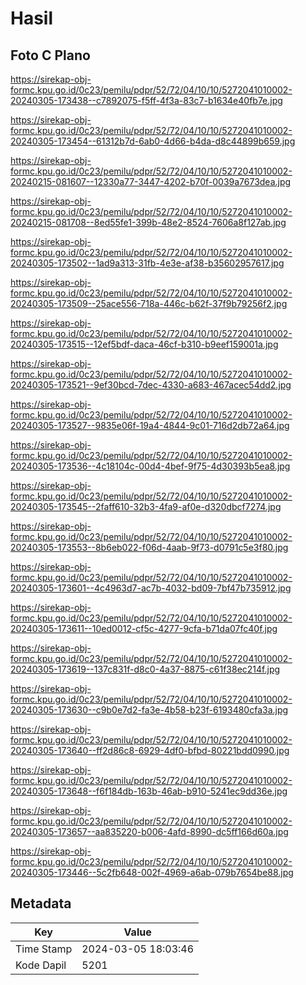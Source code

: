 # Hasil

## Foto C Plano

https://sirekap-obj-formc.kpu.go.id/0c23/pemilu/pdpr/52/72/04/10/10/5272041010002-20240305-173438--c7892075-f5ff-4f3a-83c7-b1634e40fb7e.jpg

https://sirekap-obj-formc.kpu.go.id/0c23/pemilu/pdpr/52/72/04/10/10/5272041010002-20240305-173454--61312b7d-6ab0-4d66-b4da-d8c44899b659.jpg

https://sirekap-obj-formc.kpu.go.id/0c23/pemilu/pdpr/52/72/04/10/10/5272041010002-20240215-081607--12330a77-3447-4202-b70f-0039a7673dea.jpg

https://sirekap-obj-formc.kpu.go.id/0c23/pemilu/pdpr/52/72/04/10/10/5272041010002-20240215-081708--8ed55fe1-399b-48e2-8524-7606a8f127ab.jpg

https://sirekap-obj-formc.kpu.go.id/0c23/pemilu/pdpr/52/72/04/10/10/5272041010002-20240305-173502--1ad9a313-31fb-4e3e-af38-b35602957617.jpg

https://sirekap-obj-formc.kpu.go.id/0c23/pemilu/pdpr/52/72/04/10/10/5272041010002-20240305-173509--25ace556-718a-446c-b62f-37f9b79256f2.jpg

https://sirekap-obj-formc.kpu.go.id/0c23/pemilu/pdpr/52/72/04/10/10/5272041010002-20240305-173515--12ef5bdf-daca-46cf-b310-b9eef159001a.jpg

https://sirekap-obj-formc.kpu.go.id/0c23/pemilu/pdpr/52/72/04/10/10/5272041010002-20240305-173521--9ef30bcd-7dec-4330-a683-467acec54dd2.jpg

https://sirekap-obj-formc.kpu.go.id/0c23/pemilu/pdpr/52/72/04/10/10/5272041010002-20240305-173527--9835e06f-19a4-4844-9c01-716d2db72a64.jpg

https://sirekap-obj-formc.kpu.go.id/0c23/pemilu/pdpr/52/72/04/10/10/5272041010002-20240305-173536--4c18104c-00d4-4bef-9f75-4d30393b5ea8.jpg

https://sirekap-obj-formc.kpu.go.id/0c23/pemilu/pdpr/52/72/04/10/10/5272041010002-20240305-173545--2faff610-32b3-4fa9-af0e-d320dbcf7274.jpg

https://sirekap-obj-formc.kpu.go.id/0c23/pemilu/pdpr/52/72/04/10/10/5272041010002-20240305-173553--8b6eb022-f06d-4aab-9f73-d0791c5e3f80.jpg

https://sirekap-obj-formc.kpu.go.id/0c23/pemilu/pdpr/52/72/04/10/10/5272041010002-20240305-173601--4c4963d7-ac7b-4032-bd09-7bf47b735912.jpg

https://sirekap-obj-formc.kpu.go.id/0c23/pemilu/pdpr/52/72/04/10/10/5272041010002-20240305-173611--10ed0012-cf5c-4277-9cfa-b71da07fc40f.jpg

https://sirekap-obj-formc.kpu.go.id/0c23/pemilu/pdpr/52/72/04/10/10/5272041010002-20240305-173619--137c831f-d8c0-4a37-8875-c61f38ec214f.jpg

https://sirekap-obj-formc.kpu.go.id/0c23/pemilu/pdpr/52/72/04/10/10/5272041010002-20240305-173630--c9b0e7d2-fa3e-4b58-b23f-6193480cfa3a.jpg

https://sirekap-obj-formc.kpu.go.id/0c23/pemilu/pdpr/52/72/04/10/10/5272041010002-20240305-173640--ff2d86c8-6929-4df0-bfbd-80221bdd0990.jpg

https://sirekap-obj-formc.kpu.go.id/0c23/pemilu/pdpr/52/72/04/10/10/5272041010002-20240305-173648--f6f184db-163b-46ab-b910-5241ec9dd36e.jpg

https://sirekap-obj-formc.kpu.go.id/0c23/pemilu/pdpr/52/72/04/10/10/5272041010002-20240305-173657--aa835220-b006-4afd-8990-dc5ff166d60a.jpg

https://sirekap-obj-formc.kpu.go.id/0c23/pemilu/pdpr/52/72/04/10/10/5272041010002-20240305-173446--5c2fb648-002f-4969-a6ab-079b7654be88.jpg


## Metadata

| Key        | Value               |
| ---------- | ------------------- |
| Time Stamp | 2024-03-05 18:03:46 |
| Kode Dapil | 5201                |



